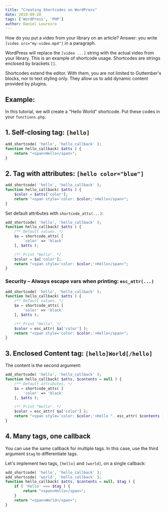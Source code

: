 ```yaml
---
title: "Creating Shortcodes on WordPress"
date: 2019-09-20
tags: ['WordPress', 'PHP']
author: Daniel Loureiro
---
```

How do you put a video from your library on an article? Answer: you write `[video src="my-video.mp4"]` in a paragraph.

WordPress will replace the `[video ...]` string with the actual video from your library. This is an example of shortcode usage. Shortcodes are strings enclosed by brackets `[]`.
<!-- more -->

Shortcodes extend the editor. With them, you are not limited to Guttember's blocks, nor to text styling only. They allow us to add dynamic content provided by plugins.

## Example:

In this tutorial, we will create a "Hello World" shortcode. Put these codes in your `functions.php`.

## 1. Self-closing tag: `[hello]`

```php
add_shortcode( 'hello', 'hello_callback' );
function hello_callback( $atts ) {
    return "<span>Hello</span>";
}
```

## 2. Tag with attributes: `[hello color="blue"]`

```php
add_shortcode( 'hello', 'hello_callback' );
function hello_callback( $atts ) {
    $color = $atts['color'];
    return "<span style='color: $color;'>Hello</span>";
}
```

Set default attributes with `shortcode_atts(...)`:

```php
add_shortcode( 'hello', 'hello_callback' );
function hello_callback( $atts ) {
    /** Default values. */
    $a = shortcode_atts( [
        'color' => 'black'
    ], $atts );

    /** Print "Hello". */
    $color = $a['color'];
    return "<span style='color: $color;'>Hello</span>";
}
```

### Security – Always escape vars when printing: `esc_attr(...)`

```php
add_shortcode( 'hello', 'hello_callback' );
function hello_callback( $atts ) {
    /** Default values. */
    $a = shortcode_atts( [
        'color' => 'black'
    ], $atts );

    /** Print "Hello". */
    $color = esc_attr( $a['color'] );
    return "<span style='color: $color;'>Hello</span>";
}
```

## 3. Enclosed Content tag: `[hello]World[/hello]`

The content is the second argument:

```php
add_shortcode( 'hello', 'hello_callback' );
function hello_callback( $atts, $contents = null ) {
    /** Default attributes. */
    $a = shortcode_atts( [
        'color' => 'black'
    ], $atts );

    /** Print "Hello". */
    $color = esc_attr( $a['color'] );
    return "<span style='color: $color;'>Hello ". esc_attr( $contents )."</span>";
}
```

## 4. Many tags, one callback

You can use the same callback for multiple tags. In this case, use the third argument `$tag` to differentiate tags.

Let's implement two tags, `[hello]` and `[world]`, on a single callback:

```php
add_shortcode( 'hello', 'hello_callback' );
add_shortcode( 'world', 'hello_callback' );
function hello_callback( $atts, $contents = null, $tag ) {
    if ( 'hello' === $tag ) {
        return "<span>Hello</span>";
    }
    return "<span>World</span>";
}
```
